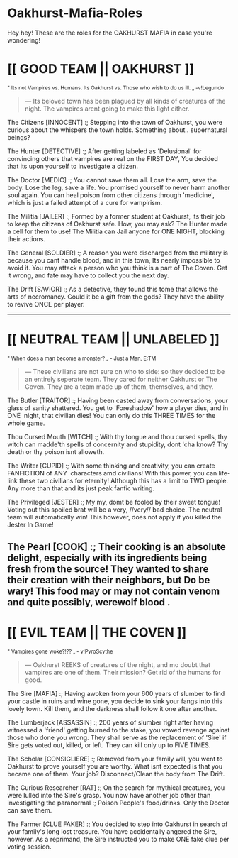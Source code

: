 # Oakhurst-Mafia-Roles

Hey hey! These are the roles for the OAKHURST MAFIA in case you're wondering! 

# [[ GOOD TEAM || OAKHURST ]]
<sub> " Its not Vampires vs. Humans. Its Oakhurst vs. Those who wish to do us ill. „ -v!Legundo </sub>

> — Its beloved town has been plagued by all kinds of creatures of the night. The vampires arent going to make this light either.

The Citizens [INNOCENT] :; Stepping into the town of Oakhurst, you were curious about the whispers the town holds. Something about.. supernatural beings?

The Hunter [DETECTIVE] :; After getting labeled as 'Delusional' for convincing others that vampires are real on the FIRST DAY, You decided that its upon yourself to investigate a citizen.

The Doctor [MEDIC] :; You cannot save them all. Lose the arm, save the body. Lose the leg, save a life. You promised yourself to never harm another soul again. You can heal poison from other citizens through 'medicine', which is just a failed attempt of a cure for vampirism.

The Militia [JAILER] :; Formed by a former student at Oakhurst, its their job to keep the citizens of Oakhurst safe. How, you may ask? The Hunter made a cell for them to use! The Militia can Jail anyone for ONE NIGHT, blocking their actions.

The General [SOLDIER] :; A reason you were discharged from the military is because you cant handle blood, and in this town, Its nearly impossible to avoid it. You may attack a person who you think is a part of The Coven. Get it wrong, and fate may have to collect you the next day.

The Drift [SAVIOR] :; As a detective, they found this tome that allows the arts of necromancy. Could it be a gift from the gods? They have the ability to revive ONCE per player.

---

# [[ NEUTRAL TEAM || UNLABELED ]]
<sub> " When does a man become a monster? „ - Just a Man, E:TM </sub>

> — These civilians are not sure on who to side: so they decided to be an entirely seperate team. They cared for neither Oakhurst or The Coven. They are a team made up of them, themselves, and they.

The Butler [TRAITOR] :; Having been casted away from conversations, your glass of sanity shattered. You get to 'Foreshadow' how a player dies, and in ONE  night, that civilian dies! You can only do this THREE TIMES for the whole game.

Thou Cursed Mouth [WITCH] :; With thy tongue and thou cursed spells, thy witch can madde'th spells of concernity and stupidity, dont 'cha know? Thy death or thy poison isnt alloweth.

The Writer [CUPID] :; With some thinking and creativity, you can create FANFICTION of ANY  characters amd civilians! With this power, you can life-link these two civilians for eternity! Although this has a limit to TWO people. Any more than that and its just peak fanfic writing.

The Privileged [JESTER] :; My my, domt be fooled by their sweet tongue! Voting out this spoiled brat will be a very, //very// bad choice. The neutral team will automatically win! This however, does not apply if you killed the Jester In Game!

The Pearl [COOK] :; Their cooking is an absolute delight, especially with its ingredients being fresh from the source! They wanted to share their creation with their neighbors, but Do be wary! This food may or may not contain venom and quite possibly, werewolf blood .
---
# [[ EVIL TEAM || THE COVEN ]]
<sub> " Vampires gone woke?!?? „ - v!PyroScythe </sub>

> — Oakhurst REEKS of creatures of the night, and mo doubt that vampires are one of them. Their mission? Get rid of the humans for good.

The Sire [MAFIA] :; Having awoken from your 600 years of slumber to find your castle in ruins and wine gone, you decide to sink your fangs into this lovely town. Kill them, and the darkness shall follow it one after another.

The Lumberjack [ASSASSIN] :; 200 years of slumber right after having witnessed a 'friend' getting burned to the stake, you vowed revenge against those who done you wrong. They shall serve as the replacement of 'Sire' if Sire gets voted out, killed, or left. They can kill only up to FIVE TIMES.

The Scholar [CONSIGLIERE] :; Removed from your family will, you went to Oakhurst to prove yourself you are worthy. What isnt expected is that you became one of them. Your job? Disconnect/Clean the body from The Drift.

The Curious Researcher [RAT] :; On the search for mythical creatures, you were lulled into the Sire's grasp. You now have another job other than investigating the paranormal :; Poison People's food/drinks. Only the Doctor can save them.

The Farmer [CLUE FAKER] :; You decided to step into Oakhurst in search of your family's long lost treasure. You have accidentally angered the Sire, however. As a reprimand, the Sire instructed you to make ONE fake clue per voting session.
